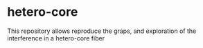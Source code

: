 # hetero-core
This repository allows reproduce the graps, and exploration of the interference in a hetero-core fiber 

